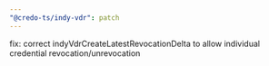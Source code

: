```yaml
---
"@credo-ts/indy-vdr": patch
---
```


fix: correct indyVdrCreateLatestRevocationDelta to allow individual credential revocation/unrevocation
